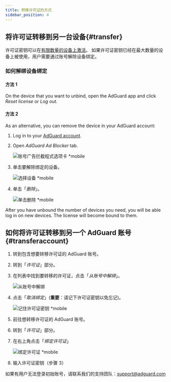 ```yaml
---
title: 转移许可证的方式
sidebar_position: 4
---
```


## 将许可证转移到另一台设备{#transfer}

许可证密钥可以在[有限数量的设备上激活](../what-is)。 如果许可证密钥已经在最大数量的设备上被使用，用户需要通过账号解除设备绑定。

### 如何解绑设备绑定

#### 方法 1

On the device that you want to unbind, open the AdGuard app and click *Reset license* or *Log out*.

#### 方法 2

As an alternative, you can remove the device in your AdGuard account:

1. Log in to your [AdGuard account](https://adguardaccount.com/).

1. Open *AdGuard Ad Blocker* tab.

    ![账号广告拦截程式选项卡 *mobile](https://cdn.adtidy.org/content/kb/ad_blocker/general/newaccount-unbind-device-0_cn.png)

1. 单击要解除绑定的设备。

    ![选择设备 *mobile](https://cdn.adtidy.org/content/kb/ad_blocker/general/newaccount-unbind-device-1_cn.png)

1. 单击「*删除*」。

    ![单击删除 *mobile](https://cdn.adtidy.org/content/kb/ad_blocker/general/newaccount-unbind-device-2_cn.png)

After you have unbound the number of devices you need, you will be able log in on new devices. The license will become bound to them.

## 如何将许可证转移到另一个 AdGuard 账号{#transferaccount}

1. 转到包含想要转移许可证的 AdGuard 账号。

1. 转到「*许可证*」部分。

1. 在列表中找到要转移的许可证，点击「*从账号中解绑*」。

    ![从账号中解绑](https://cdn.adtidy.org/content/kb/ad_blocker/general/newaccount-transfer-to-account_cn.png)

1. 点击「*取消绑定*」(**重要**：请记下许可证密钥以免忘记)。

    ![记住许可证密钥 *mobile](https://cdn.adtidy.org/content/kb/ad_blocker/general/newaccount-transfer-to-account-1_cn.png)

1. 前往想转移许可证的 AdGuard 账号。

1. 转到「*许可证*」部分。

1. 在右上角点击「*绑定许可证*」

    ![绑定许可证 *mobile](https://cdn.adtidy.org/content/kb/ad_blocker/general/newaccount-transfer-to-account-2_cn.png)

1. 输入许可证密钥（步骤 3）

如果有用户无法登录初始账号，请联系我们的支持团队：support@adguard.com
